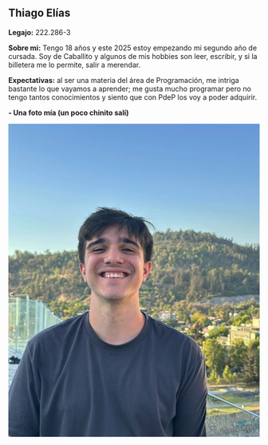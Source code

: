 ## Thiago Elías
**Legajo:** 222.286-3

**Sobre mi:** Tengo 18 años y este 2025 estoy empezando mi segundo año de cursada. Soy de Caballito y algunos de mis hobbies son leer, escribir, y si la billetera me lo permite, salir a merendar.

**Expectativas:** al ser una materia del área de Programación, me intriga bastante lo que vayamos a aprender; me gusta mucho programar pero no tengo tantos conocimientos y siento que con PdeP los voy a poder adquirir.

**- Una foto mía (un poco chinito salí)**

![foto.thiago](thiago_pdep.jpg)
